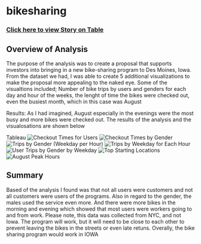 # bikesharing
### [Click here to view Story on Table](https://public.tableau.com/app/profile/sarah.lodien/viz/NYCCitiBike-SharingAnalysisStory/NYCCitiBikeAnalysis?publish=yes)
## Overview of Analysis
The purpose of the analysis was to create a proposal that supports investors into bringing in a new bike-sharing program to Des Moines, Iowa. From the dataset we had, I was able to create 5 additional visualizations to make the proposal more appealing to the naked eye.  Some of the visualtions included; Number of bike trips by users and genders for each day and hour of the weeks, the lenght of time the bikes were checked out, even the busiest month, which in this case was August

Results:
As I had imagined, August especially in the evenings were the most busy and more bikes were checked out. The results of the analysis and the visualosations are shown below

Tableau
![Checkout Times for Users](https://user-images.githubusercontent.com/96274446/162349963-7184ebbc-67d5-4b3f-9717-343948743752.PNG)
![Checkout Times by Gender](https://user-images.githubusercontent.com/96274446/162349967-76e6ceb8-6bd6-4170-90fa-4fde5a4f5573.PNG)
![Trips by Gender (Weekday per Hour)](https://user-images.githubusercontent.com/96274446/162349971-99a6d410-249c-4463-80f6-bb1594dffa2d.PNG)
![Trips by Weekday for Each Hour](https://user-images.githubusercontent.com/96274446/162349976-df354362-a57d-4ede-a288-028f77c87fd6.PNG)
![User Trips by Gender by Weekday](https://user-images.githubusercontent.com/96274446/162349979-6f117377-9c5b-4306-ad54-e73a0b6acd6f.PNG)
![Top Starting Locations](https://user-images.githubusercontent.com/96274446/162349982-363cb94e-976b-44af-92fd-f64650a29769.PNG)
![August Peak Hours](https://user-images.githubusercontent.com/96274446/162349986-b91038d5-9679-4e65-994e-e7c795c1f13b.PNG)

## Summary
Based of the analysis I found was that not all users were customers and not all customers were users of the programs. Also in regard to the gender, the males used the service even more. And there were more bikes in the morning and evening which showed that most users were workers going to and from work. Please note, this data was collected from NYC, and not Iowa. The program will work, but it will need to be close to each other to prevent leaving the bikes in the streets or even late retuns. Overally, the bike sharing program would work in IOWA
